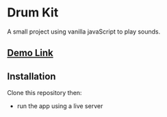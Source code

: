 # Drum Kit

A small project using vanilla javaScript to play sounds.

## [Demo Link](https://syomna.github.io/Drum-Kit/)

## Installation

Clone this repository then:

- run the app using a live server
